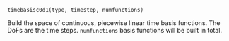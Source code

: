 ```
timebasisc0d1(type, timestep, numfunctions)
```

Build the space of continuous, piecewise linear time basis functions. The DoFs are the time steps. `numfunctions` basis functions will be built in total.
